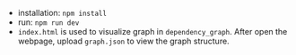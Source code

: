 * installation: `npm install`
* run: `npm run dev`
* `index.html` is used to visualize graph in `dependency_graph`. After open the webpage, upload `graph.json` to view the graph structure.
